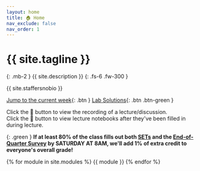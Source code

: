 ```yaml
---
layout: home
title: 🏠 Home
nav_exclude: false
nav_order: 1
---
```


# {{ site.tagline }}

{: .mb-2 }
{{ site.description }}
{: .fs-6 .fw-300 }

{{ site.staffersnobio }}

[Jump to the current week](#week-9-modeling-in-practice){: .btn } [Lab Solutions](https://edstem.org/us/courses/51951/discussion/4183397){: .btn .btn-green }

Click the 🎥 button to view the recording of a lecture/discussion.<br>Click the 📝 button to view lecture notebooks after they've been filled in during lecture.

{: .green }
**If at least 80% of the class fills out both [SETs](https://academicaffairs.ucsd.edu/Modules/Evals) and the [End-of-Quarter Survey](https://docs.google.com/forms/d/e/1FAIpQLSe-ADKrha3WLbf1U6mrwxxy7hckSHCsMJfNjs53AoPP0LJABg/viewform) by SATURDAY AT 8AM, we'll add 1% of extra credit to everyone's overall grade!**

{% for module in site.modules %}
{{ module }}
{% endfor %}